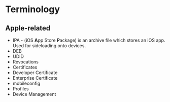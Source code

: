 # Terminology

## Apple-related

* IPA - \(**i**OS **A**pp Store **P**ackage\) is an archive file which stores an iOS app. Used for sideloading onto devices.
* DEB
* UDID
* Revocations
* Certificates
* Developer Certificate
* Enterprise Certificate
* mobileconfig
* Profiles
* Device Management





